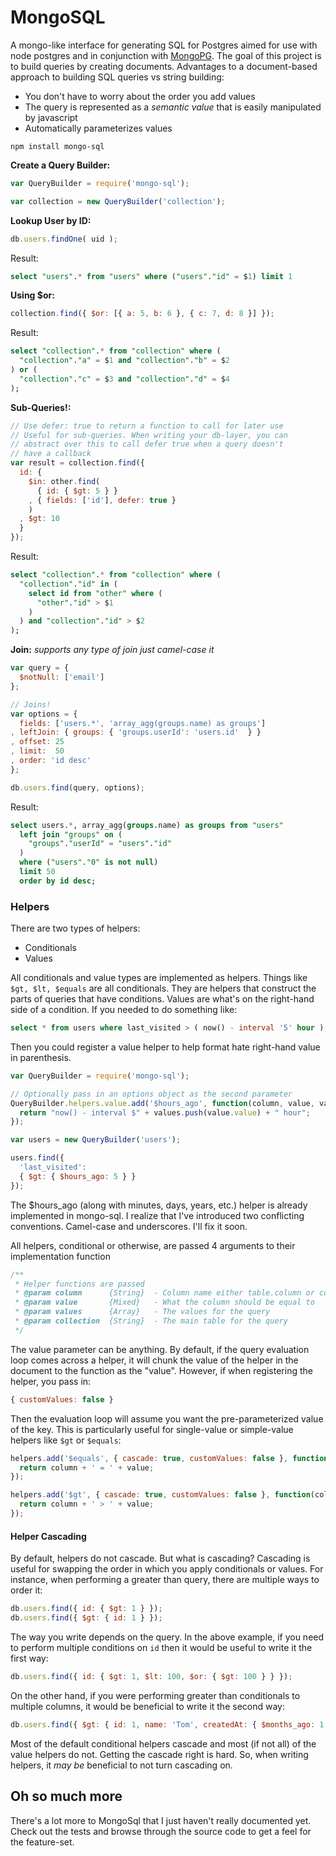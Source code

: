 # MongoSQL

A mongo-like interface for generating SQL for Postgres aimed for use with node postgres and in conjunction with [MongoPG](https://github.com/goodybag/mongo-pg). The goal of this project is to build queries by creating documents. Advantages to a document-based approach to building SQL queries vs string building:

* You don't have to worry about the order you add values
* The query is represented as a _semantic value_ that is easily manipulated by javascript
* Automatically parameterizes values

```
npm install mongo-sql
```

__Create a Query Builder:__

```javascript
var QueryBuilder = require('mongo-sql');

var collection = new QueryBuilder('collection');
```

__Lookup User by ID:__

```javascript
db.users.findOne( uid );
```

Result:

```sql
select "users".* from "users" where ("users"."id" = $1) limit 1
```

__Using $or:__

```javascript
collection.find({ $or: [{ a: 5, b: 6 }, { c: 7, d: 8 }] });
```

Result:

```sql
select "collection".* from "collection" where (
  "collection"."a" = $1 and "collection"."b" = $2
) or (
  "collection"."c" = $3 and "collection"."d" = $4
);
```

__Sub-Queries!:__

```javascript
// Use defer: true to return a function to call for later use
// Useful for sub-queries. When writing your db-layer, you can
// abstract over this to call defer true when a query doesn't
// have a callback
var result = collection.find({
  id: {
    $in: other.find(
      { id: { $gt: 5 } }
    , { fields: ['id'], defer: true }
    )
  , $gt: 10
  }
});
```

Result:

```sql
select "collection".* from "collection" where (
  "collection"."id" in (
    select id from "other" where (
      "other"."id" > $1
    )
  ) and "collection"."id" > $2
);
```

__Join:__ _supports any type of join just camel-case it_

```javascript
var query = {
  $notNull: ['email']
};

// Joins!
var options = { 
  fields: ['users.*', 'array_agg(groups.name) as groups']
, leftJoin: { groups: { 'groups.userId': 'users.id'  } }
, offset: 25
, limit:  50
, order: 'id desc'
};

db.users.find(query, options);
```

Result:

```sql
select users.*, array_agg(groups.name) as groups from "users"
  left join "groups" on (
    "groups"."userId" = "users"."id"
  )
  where ("users"."0" is not null)
  limit 50
  order by id desc;
```

### Helpers

There are two types of helpers:

* Conditionals
* Values

All conditionals and value types are implemented as helpers. Things like ```$gt, $lt, $equals``` are all conditionals. They are helpers that construct the parts of queries that have conditions. Values are what's on the right-hand side of a condition. If you needed to do something like:

```sql
select * from users where last_visited > ( now() - interval '5' hour );
```

Then you could register a value helper to help format hate right-hand value in parenthesis.

```javascript
var QueryBuilder = require('mongo-sql');

// Optionally pass in an options object as the second parameter
QueryBuilder.helpers.value.add('$hours_ago', function(column, value, values, collection){
  return "now() - interval $" + values.push(value.value) + " hour";
});

var users = new QueryBuilder('users');

users.find({
  'last_visited':
  { $gt: { $hours_ago: 5 } }
});
```

The $hours_ago (along with minutes, days, years, etc.) helper is already implemented in mongo-sql. I realize that I've introduced two conflicting conventions. Camel-case and underscores. I'll fix it soon.

All helpers, conditional or otherwise, are passed 4 arguments to their implementation function

```javascript
/**
 * Helper functions are passed
 * @param column      {String}  - Column name either table.column or column
 * @param value       {Mixed}   - What the column should be equal to
 * @param values      {Array}   - The values for the query
 * @param collection  {String}  - The main table for the query
 */
```

The value parameter can be anything. By default, if the query evaluation loop comes across a helper, it will chunk the value of the helper in the document to the function as the "value". However, if when registering the helper, you pass in:

```javascript
{ customValues: false }
```

Then the evaluation loop will assume you want the pre-parameterized value of the key. This is particularly useful for single-value or simple-value helpers like ```$gt``` or ```$equals```:

```javascript
helpers.add('$equals', { cascade: true, customValues: false }, function(column, value, values, collection){
  return column + ' = ' + value;
});

helpers.add('$gt', { cascade: true, customValues: false }, function(column, value, values, collection){
  return column + ' > ' + value;
});
```

#### Helper Cascading

By default, helpers do not cascade. But what is cascading? Cascading is useful for swapping the order in which you apply conditionals or values. For instance, when performing a greater than query, there are multiple ways to order it:

```javascript
db.users.find({ id: { $gt: 1 } });
db.users.find({ $gt: { id: 1 } });
```

The way you write depends on the query. In the above example, if you need to perform multiple conditions on ```id``` then it would be useful to write it the first way:

```javascript
db.users.find({ id: { $gt: 1, $lt: 100, $or: { $gt: 100 } } });
```

On the other hand, if you were performing greater than conditionals to multiple columns, it would be beneficial to write it the second way:

```javascript
db.users.find({ $gt: { id: 1, name: 'Tom', createdAt: { $months_ago: 1 } } });
```

Most of the default conditional helpers cascade and most (if not all) of the value helpers do not. Getting the cascade right is hard. So, when writing helpers, it _may be_ beneficial to not turn cascading on.

## Oh so much more

There's a lot more to MongoSql that I just haven't really documented yet. Check out the tests and browse through the source code to get a feel for the feature-set.